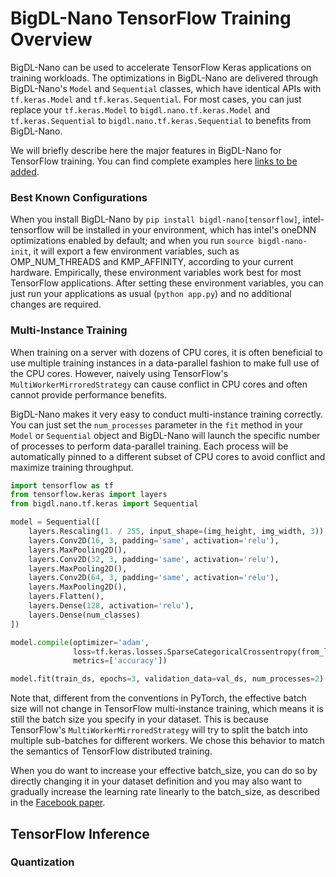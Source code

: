 # BigDL-Nano TensorFlow Training Overview

BigDL-Nano can be used to accelerate TensorFlow Keras applications on training workloads. The optimizations in BigDL-Nano are delivered through BigDL-Nano's `Model` and `Sequential` classes, which have identical APIs with `tf.keras.Model` and `tf.keras.Sequential`. For most cases, you can just replace your `tf.keras.Model` to `bigdl.nano.tf.keras.Model` and `tf.keras.Sequential` to `bigdl.nano.tf.keras.Sequential` to benefits from BigDL-Nano.

We will briefly describe here the major features in BigDL-Nano for TensorFlow training. You can find complete examples here [links to be added]().

### Best Known Configurations
When you install BigDL-Nano by `pip install bigdl-nano[tensorflow]`, intel-tensorflow will be installed in your environment, which has intel's oneDNN optimizations enabled by default; and when you run `source bigdl-nano-init`, it will export a few environment variables, such as OMP_NUM_THREADS and KMP_AFFINITY, according to your current hardware. Empirically, these environment variables work best for most TensorFlow applications. After setting these environment variables, you can just run your applications as usual (`python app.py`) and no additional changes are required.

### Multi-Instance Training

When training on a server with dozens of CPU cores, it is often beneficial to use multiple training instances in a data-parallel fashion to make full use of the CPU cores. However, naively using TensorFlow's `MultiWorkerMirroredStrategy` can cause conflict in CPU cores and often cannot provide performance benefits.

BigDL-Nano makes it very easy to conduct multi-instance training correctly. You can just set the `num_processes` parameter in the `fit` method in your `Model` or `Sequential` object and BigDL-Nano will launch the specific number of processes to perform data-parallel training. Each process will be automatically pinned to a different subset of CPU cores to avoid conflict and maximize training throughput.

```python
import tensorflow as tf
from tensorflow.keras import layers
from bigdl.nano.tf.keras import Sequential

model = Sequential([
    layers.Rescaling(1. / 255, input_shape=(img_height, img_width, 3)),
    layers.Conv2D(16, 3, padding='same', activation='relu'),
    layers.MaxPooling2D(),
    layers.Conv2D(32, 3, padding='same', activation='relu'),
    layers.MaxPooling2D(),
    layers.Conv2D(64, 3, padding='same', activation='relu'),
    layers.MaxPooling2D(),
    layers.Flatten(),
    layers.Dense(128, activation='relu'),
    layers.Dense(num_classes)
])

model.compile(optimizer='adam',
              loss=tf.keras.losses.SparseCategoricalCrossentropy(from_logits=True),
              metrics=['accuracy'])

model.fit(train_ds, epochs=3, validation_data=val_ds, num_processes=2)
```

Note that, different from the conventions in PyTorch, the effective batch size will not change in TensorFlow multi-instance training, which means it is still the batch size you specify in your dataset. This is because TensorFlow's `MultiWorkerMirroredStrategy` will try to split the batch into multiple sub-batches for different workers. We chose this behavior to match the semantics of TensorFlow distributed training. 

When you do want to increase your effective batch_size, you can do so by directly changing it in your dataset definition and you may also want to gradually increase the learning rate linearly to the batch_size, as described in the [Facebook paper](https://arxiv.org/abs/1706.02677).

## TensorFlow Inference

### Quantization